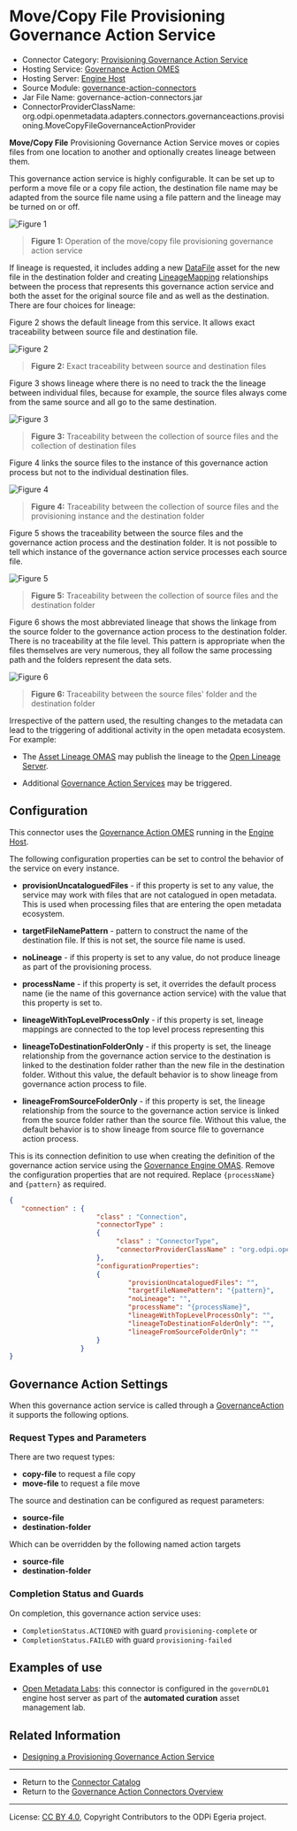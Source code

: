 <!-- SPDX-License-Identifier: CC-BY-4.0 -->
<!-- Copyright Contributors to the ODPi Egeria project. -->


# Move/Copy File Provisioning Governance Action Service

* Connector Category: [Provisioning Governance Action Service](../../../open-metadata-implementation/frameworks/governance-action-framework/docs/provisioning-governance-service.md)
* Hosting Service: [Governance Action OMES](../../../open-metadata-implementation/engine-services/governance-action)
* Hosting Server: [Engine Host](../../../open-metadata-implementation/admin-services/docs/concepts/engine-host.md)
* Source Module: [governance-action-connectors](../../../open-metadata-implementation/adapters/open-connectors/governance-action-connectors)
* Jar File Name: governance-action-connectors.jar
* ConnectorProviderClassName: org.odpi.openmetadata.adapters.connectors.governanceactions.provisioning.MoveCopyFileGovernanceActionProvider


**Move/Copy File** Provisioning Governance Action Service moves or copies files from one location to another and
optionally creates lineage between them.

This governance action service is highly configurable.
It can be set up to perform a move file or a copy file action,
the destination file name may be adapted from the source file name using a file pattern and
the lineage may be turned on or off.


![Figure 1](move-copy-file-provisioning-governance-action-service.png#pagewidth)
> **Figure 1:** Operation of the move/copy file provisioning governance action service

If lineage is requested, it includes adding a new [DataFile](../open-metadata-types/0220-Files-and-Folders.md)
asset for the new file in the destination folder and creating [LineageMapping](../open-metadata-types/0770-Lineage-Mapping.md)
relationships between the process that represents this governance action service and both the
asset for the original source file and as well as the destination.
There are four choices for lineage:

Figure 2 shows the default lineage from this service.
It allows exact traceability between source file and destination file.

![Figure 2](move-copy-file-provisioning-governance-action-service-lineage-1.png#pagewidth)
> **Figure 2:** Exact traceability between source and destination files

Figure 3 shows lineage where there is no need to track the
the lineage between individual files, because for example, the source files
always come from the same source and all go to the same destination. 

![Figure 3](move-copy-file-provisioning-governance-action-service-lineage-2.png#pagewidth)
> **Figure 3:** Traceability between the collection of source files and the collection of destination files

Figure 4 links the source files to the instance of this governance action process
but not to the individual destination files.

![Figure 4](move-copy-file-provisioning-governance-action-service-lineage-3.png#pagewidth)
> **Figure 4:** Traceability between the collection of source files and the provisioning instance and the destination folder

Figure 5 shows the traceability between the source files and the governance action process
and the destination folder.  It is not possible to tell which instance of the
governance action service processes each source file.
        
![Figure 5](move-copy-file-provisioning-governance-action-service-lineage-4.png#pagewidth)
> **Figure 5:** Traceability between the collection of source files and the destination folder

Figure 6 shows the most abbreviated lineage that shows the linkage from the source folder
to the governance action process to the destination folder.  There is no traceability at the file level.
This pattern is appropriate when the files themselves are very numerous, they all follow the same
processing path and the folders represent the data sets.

![Figure 6](move-copy-file-provisioning-governance-action-service-lineage-5.png#pagewidth)
> **Figure 6:** Traceability between the source files' folder and the destination folder

Irrespective of the pattern used, the resulting changes to the metadata can lead to the triggering of additional activity
in the open metadata ecosystem.  For example:

* The [Asset Lineage OMAS](../../../open-metadata-implementation/access-services/asset-lineage)
may publish the lineage to the [Open Lineage Server](../../../open-metadata-implementation/admin-services/docs/concepts/open-lineage-server.md).

* Additional [Governance Action Services](../../../open-metadata-implementation/frameworks/governance-action-framework/docs/governance-action-service.md)
may be triggered.

## Configuration

This connector uses the [Governance Action OMES](../../../open-metadata-implementation/engine-services/governance-action)
running in the [Engine Host](../../../open-metadata-implementation/admin-services/docs/concepts/engine-host.md).

The following configuration properties can be set to control
the behavior of the service on every instance.

* **provisionUncataloguedFiles** - if this property is set to any value, the service may work with files that are not catalogued
  in open metadata.  This is used when processing files that are entering the open metadata ecosystem.
 
* **targetFileNamePattern** - pattern to construct the name of the destination file. If this is not set, the source file name is used.
  
* **noLineage** - if this property is set to any value, do not produce lineage as part of the provisioning process.

* **processName** - if this property is set, it overrides the default process name (ie the name of this
  governance action service) with the value that this property is set to.
  
* **lineageWithTopLevelProcessOnly** - if this property is set, lineage mappings are connected to the top level process representing
  this 

* **lineageToDestinationFolderOnly** - if this property is set, the lineage relationship from the
  governance action service to the destination is linked to the destination folder rather than the new file in the destination folder.
  Without this value, the default behavior is to show lineage from governance action process to file.
  
* **lineageFromSourceFolderOnly** - if this property is set, the lineage relationship from the source to the
  governance action service is linked from the source folder rather than the source file.
  Without this value, the default behavior is to show lineage from source file to governance action process.  

This is its connection definition to use when
creating the definition of the governance action service
using the [Governance Engine OMAS](../../../open-metadata-implementation/access-services/governance-engine).
Remove the configuration properties that are not required.
Replace `{processName}` and `{pattern}` as required. 


```json
{
   "connection" : { 
                      "class" : "Connection",
                      "connectorType" : 
                      {
                           "class" : "ConnectorType",
                           "connectorProviderClassName" : "org.odpi.openmetadata.adapters.connectors.governanceactions.provisioning.MoveCopyFileGovernanceActionProvider"           
                      },
                      "configurationProperties": 
                      {
                              "provisionUncataloguedFiles": "",
                              "targetFileNamePattern": "{pattern}",
                              "noLineage": "",
                              "processName": "{processName}",
                              "lineageWithTopLevelProcessOnly": "",
                              "lineageToDestinationFolderOnly": "",
                              "lineageFromSourceFolderOnly": ""
                      }
                  }
}

```

## Governance Action Settings

When this governance action service is called through a [GovernanceAction](../open-metadata-types/0463-Governance-Actions.md)
it supports the following options.

### Request Types and Parameters

There are two request types:

* **copy-file** to request a file copy
* **move-file** to request a file move

The source and destination can be configured as request parameters:

* **source-file**
* **destination-folder**

Which can be overridden by the following named action targets

* **source-file**
* **destination-folder**

### Completion Status and Guards

On completion, this governance action service uses:

* `CompletionStatus.ACTIONED` with guard `provisioning-complete` or
* `CompletionStatus.FAILED` with guard `provisioning-failed`


## Examples of use

* [Open Metadata Labs](../../../open-metadata-resources/open-metadata-labs): this connector is configured
in the `governDL01` engine host server as part of the **automated curation** asset management lab.

## Related Information

* [Designing a Provisioning Governance Action Service](../../../open-metadata-implementation/frameworks/governance-action-framework/docs/provisioning-governance-service.md)


----
* Return to the [Connector Catalog](.)
* Return to the [Governance Action Connectors Overview](../../../open-metadata-implementation/adapters/open-connectors/governance-action-connectors)


----
License: [CC BY 4.0](https://creativecommons.org/licenses/by/4.0/),
Copyright Contributors to the ODPi Egeria project.